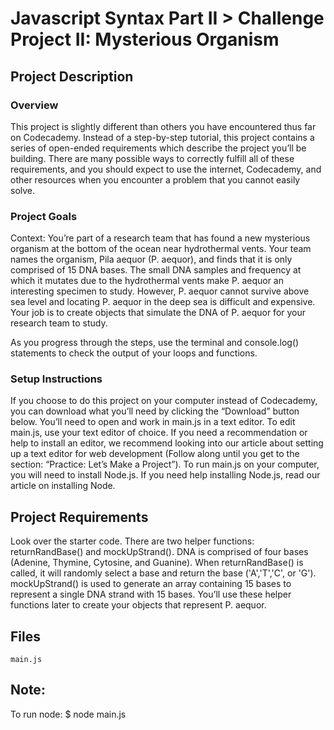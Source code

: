# Javascript Syntax Part II > Challenge Project II: Mysterious Organism
## Project Description
### Overview
This project is slightly different than others you have encountered thus far on 
Codecademy. Instead of a step-by-step tutorial, this project contains a series 
of open-ended requirements which describe the project you’ll be building. There 
are many possible ways to correctly fulfill all of these requirements, and you 
should expect to use the internet, Codecademy, and other resources when you 
encounter a problem that you cannot easily solve.

### Project Goals
Context: You’re part of a research team that has found a new mysterious organism
at the bottom of the ocean near hydrothermal vents. Your team names the organism,
Pila aequor (P. aequor), and finds that it is only comprised of 15 DNA bases. The
small DNA samples and frequency at which it mutates due to the hydrothermal vents
make P. aequor an interesting specimen to study. However, P. aequor cannot 
survive above sea level and locating P. aequor in the deep sea is difficult and 
expensive. Your job is to create objects that simulate the DNA of P. aequor for 
your research team to study.

As you progress through the steps, use the terminal and console.log() statements
to check the output of your loops and functions.

### Setup Instructions
If you choose to do this project on your computer instead of Codecademy, you can
download what you’ll need by clicking the “Download” button below. You’ll need to
open and work in main.js in a text editor. To edit main.js, use your text editor 
of choice. If you need a recommendation or help to install an editor, we 
recommend looking into our article about setting up a text editor for web 
development (Follow along until you get to the section: “Practice: Let’s Make a 
Project”). To run main.js on your computer, you will need to install Node.js. If
you need help installing Node.js, read our article on installing Node.

## Project Requirements
Look over the starter code. There are two helper functions: returnRandBase() and
mockUpStrand().
DNA is comprised of four bases (Adenine, Thymine, Cytosine, and Guanine). When 
returnRandBase() is called, it will randomly select a base and return the base
('A','T','C', or 'G').
mockUpStrand() is used to generate an array containing 15 bases to represent a 
single DNA strand with 15 bases.
You’ll use these helper functions later to create your objects that represent 
P. aequor.

## Files
`main.js`

## Note:
To run node: $ node main.js